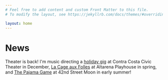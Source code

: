 ```yaml
---
# Feel free to add content and custom Front Matter to this file.
# To modify the layout, see https://jekyllrb.com/docs/themes/#overriding-theme-defaults

layout: home
---
```


# News

Theater is back!  I'm music directing a
[holiday gig](https://ccct.org/home-for-the-holidays/) at Contra Costa
Civic Theater in December,
[La Cage aux Folles]() at Altarena Playhouse in spring, and
[The Pajama Game]() at 42nd Street Moon in early summer!
